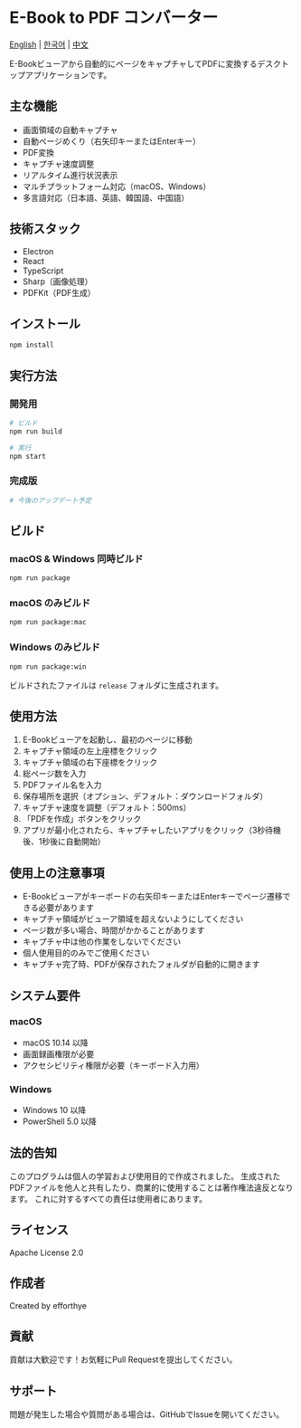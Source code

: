 # E-Book to PDF コンバーター
[English](README.md) | [한국어](docs/README.ko.md) | [中文](docs/README.zh.md)

E-Bookビューアから自動的にページをキャプチャしてPDFに変換するデスクトップアプリケーションです。

## 主な機能
- 画面領域の自動キャプチャ
- 自動ページめくり（右矢印キーまたはEnterキー）
- PDF変換
- キャプチャ速度調整
- リアルタイム進行状況表示
- マルチプラットフォーム対応（macOS、Windows）
- 多言語対応（日本語、英語、韓国語、中国語）

## 技術スタック
- Electron
- React
- TypeScript
- Sharp（画像処理）
- PDFKit（PDF生成）

## インストール
```bash
npm install
```

## 実行方法

### 開発用
```bash
# ビルド
npm run build

# 実行
npm start
```

### 完成版
```bash
# 今後のアップデート予定
```

## ビルド

### macOS & Windows 同時ビルド
```bash
npm run package
```

### macOS のみビルド
```bash
npm run package:mac
```

### Windows のみビルド
```bash
npm run package:win
```

ビルドされたファイルは `release` フォルダに生成されます。

## 使用方法
1. E-Bookビューアを起動し、最初のページに移動
2. キャプチャ領域の左上座標をクリック
3. キャプチャ領域の右下座標をクリック
4. 総ページ数を入力
5. PDFファイル名を入力
6. 保存場所を選択（オプション、デフォルト：ダウンロードフォルダ）
7. キャプチャ速度を調整（デフォルト：500ms）
8. 「PDFを作成」ボタンをクリック
9. アプリが最小化されたら、キャプチャしたいアプリをクリック（3秒待機後、1秒後に自動開始）

## 使用上の注意事項
- E-Bookビューアがキーボードの右矢印キーまたはEnterキーでページ遷移できる必要があります
- キャプチャ領域がビューア領域を超えないようにしてください
- ページ数が多い場合、時間がかかることがあります
- キャプチャ中は他の作業をしないでください
- 個人使用目的のみでご使用ください
- キャプチャ完了時、PDFが保存されたフォルダが自動的に開きます

## システム要件

### macOS
- macOS 10.14 以降
- 画面録画権限が必要
- アクセシビリティ権限が必要（キーボード入力用）

### Windows
- Windows 10 以降
- PowerShell 5.0 以降

## 法的告知
このプログラムは個人の学習および使用目的で作成されました。
生成されたPDFファイルを他人と共有したり、商業的に使用することは著作権法違反となります。
これに対するすべての責任は使用者にあります。

## ライセンス
Apache License 2.0

## 作成者
Created by efforthye

## 貢献
貢献は大歓迎です！お気軽にPull Requestを提出してください。

## サポート
問題が発生した場合や質問がある場合は、GitHubでIssueを開いてください。
